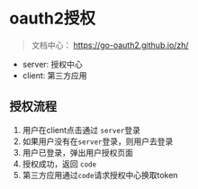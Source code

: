 # oauth2授权
> 文档中心： https://go-oauth2.github.io/zh/

- server: 授权中心
- client: 第三方应用

## 授权流程

1. 用户在client点击通过 `server`登录
2. 如果用户没有在`server`登录，则用户去登录
3. 用户已登录，弹出用户授权页面
4. 授权成功，返回 `code`
5. 第三方应用通过`code`请求授权中心换取token